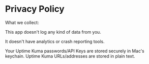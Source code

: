 # Privacy Policy
What we collect:

This app doesn't log any kind of data from you.

It doesn't have analytics or crash reporting tools.

Your Uptime Kuma passwords/API Keys are stored securely in Mac's keychain.  Uptime Kuma URLs/addresses are stored in plain text.
